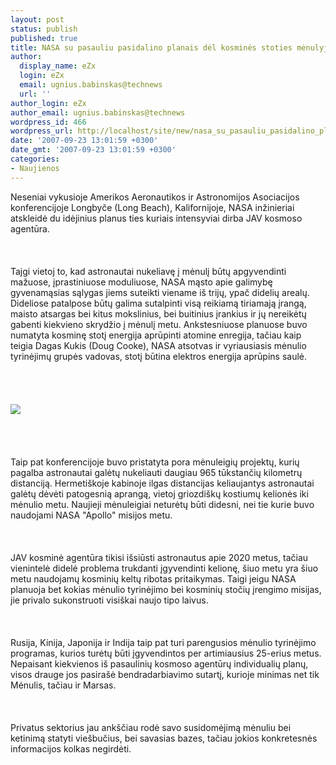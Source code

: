 ```yaml
---
layout: post
status: publish
published: true
title: NASA su pasauliu pasidalino planais dėl kosminės stoties mėnulyje
author:
  display_name: eZx
  login: eZx
  email: ugnius.babinskas@technews
  url: ''
author_login: eZx
author_email: ugnius.babinskas@technews
wordpress_id: 466
wordpress_url: http://localhost/site/new/nasa_su_pasauliu_pasidalino_planais_del_kosmines_stoties_menulyje/
date: '2007-09-23 13:01:59 +0300'
date_gmt: '2007-09-23 13:01:59 +0300'
categories:
- Naujienos
---
```

<p>Neseniai vykusioje Amerikos Aeronautikos ir Astronomijos Asociacijos konferencijoje Longbyče (Long Beach), Kalifornijoje, NASA inžinieriai atskleidė du idėjinius planus ties kuriais intensyviai dirba JAV kosmoso agentūra.<br />
<br><br />
<br>Tajgi vietoj to, kad astronautai nukeliavę į mėnulį būtų apgyvendinti mažuose, įprastiniuose moduliuose, NASA mąsto apie galimybę gyvenamąsias sąlygas jiems suteikti viename iš trijų, ypač didelių arealų. Dideliose patalpose būtų galima sutalpinti visą reikiamą tiriamają įrangą, maisto atsargas bei kitus mokslinius, bei buitinius įrankius ir jų nereikėtų gabenti kiekvieno skrydžio į mėnulį metu. Ankstesniuose planuose buvo numatyta kosminę stotį energija aprūpinti atomine enregija, tačiau kaip teigia Dagas Kukis (Doug Cooke), NASA atsotvas ir vyriausiasis mėnulio tyrinėjimų grupės vadovas, stotį būtina elektros energija aprūpins saulė.<br />
<br><br />
<br><br><img src="http://www.met.utah.edu/zipser/pub/projects/tcsp/nasa_logo.gif"><br><br />
<br><br />
<br>Taip pat konferencijoje buvo pristatyta pora mėnuleigių projektų, kurių pagalba astronautai galėtų nukeliauti daugiau 965 tūkstančių kilometrų distanciją. Hermetiškoje kabinoje ilgas distancijas keliaujantys astronautai galėtų dėvėti patogesnią aprangą, vietoj griozdiškų kostiumų kelionės iki mėnulio metu. Naujieji mėnuleigiai neturėtų būti didesni, nei tie kurie buvo naudojami NASA &quot;Apollo&quot; misijos metu.<br />
<br><br />
<br>JAV kosminė agentūra tikisi išsiūsti astronautus apie 2020 metus, tačiau vienintelė didelė problema trukdanti įgyvendinti kelionę, šiuo metu yra šiuo metu naudojamų kosminių keltų ribotas pritaikymas. Taigi jeigu NASA planuoja bet kokias mėnulio tyrinėjimo bei kosminių stočių įrengimo misijas, jie privalo sukonstruoti visiškai naujo tipo laivus.<br />
<br><br />
<br>Rusija, Kinija, Japonija ir Indija taip pat turi parengusios mėnulio tyrinėjimo programas, kurios turėtų būti įgyvendintos per artimiausius 25-erius metus. Nepaisant kiekvienos iš pasaulinių kosmoso agentūrų individualių planų, visos drauge jos pasirašė bendradarbiavimo sutartį, kurioje minimas net tik Mėnulis, tačiau ir Marsas.<br />
<br><br />
<br>Privatus sektorius jau ankščiau rodė savo susidomėjimą mėnuliu bei ketinimą statyti viešbučius, bei savasias bazes, tačiau jokios konkretesnės informacijos kolkas negirdėti. </p>
